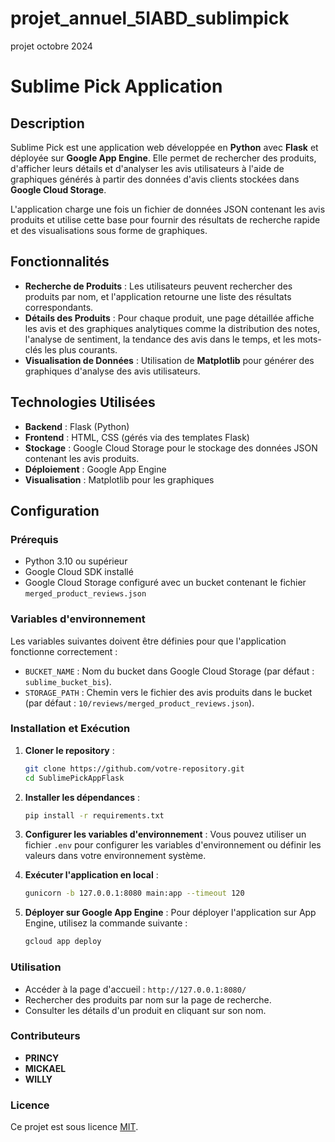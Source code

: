 # projet_annuel_5IABD_sublimpick
projet octobre 2024

# Sublime Pick Application

## Description

Sublime Pick est une application web développée en **Python** avec **Flask** et déployée sur **Google App Engine**. Elle permet de rechercher des produits, d'afficher leurs détails et d'analyser les avis utilisateurs à l'aide de graphiques générés à partir des données d'avis clients stockées dans **Google Cloud Storage**. 

L'application charge une fois un fichier de données JSON contenant les avis produits et utilise cette base pour fournir des résultats de recherche rapide et des visualisations sous forme de graphiques.

## Fonctionnalités

- **Recherche de Produits** : Les utilisateurs peuvent rechercher des produits par nom, et l'application retourne une liste des résultats correspondants.
- **Détails des Produits** : Pour chaque produit, une page détaillée affiche les avis et des graphiques analytiques comme la distribution des notes, l'analyse de sentiment, la tendance des avis dans le temps, et les mots-clés les plus courants.
- **Visualisation de Données** : Utilisation de **Matplotlib** pour générer des graphiques d'analyse des avis utilisateurs.

## Technologies Utilisées

- **Backend** : Flask (Python)
- **Frontend** : HTML, CSS (gérés via des templates Flask)
- **Stockage** : Google Cloud Storage pour le stockage des données JSON contenant les avis produits.
- **Déploiement** : Google App Engine
- **Visualisation** : Matplotlib pour les graphiques

## Configuration

### Prérequis

- Python 3.10 ou supérieur
- Google Cloud SDK installé
- Google Cloud Storage configuré avec un bucket contenant le fichier `merged_product_reviews.json`

### Variables d'environnement

Les variables suivantes doivent être définies pour que l'application fonctionne correctement :

- `BUCKET_NAME` : Nom du bucket dans Google Cloud Storage (par défaut : `sublime_bucket_bis`).
- `STORAGE_PATH` : Chemin vers le fichier des avis produits dans le bucket (par défaut : `10/reviews/merged_product_reviews.json`).

### Installation et Exécution

1. **Cloner le repository** :
    ```bash
    git clone https://github.com/votre-repository.git
    cd SublimePickAppFlask
    ```

2. **Installer les dépendances** :
    ```bash
    pip install -r requirements.txt
    ```

3. **Configurer les variables d'environnement** :
    Vous pouvez utiliser un fichier `.env` pour configurer les variables d'environnement ou définir les valeurs dans votre environnement système.

4. **Exécuter l'application en local** :
    ```bash
    gunicorn -b 127.0.0.1:8080 main:app --timeout 120
    ```

5. **Déployer sur Google App Engine** :
    Pour déployer l'application sur App Engine, utilisez la commande suivante :
    ```bash
    gcloud app deploy
    ```

### Utilisation

- Accéder à la page d'accueil : `http://127.0.0.1:8080/`
- Rechercher des produits par nom sur la page de recherche.
- Consulter les détails d'un produit en cliquant sur son nom.


### Contributeurs

- **PRINCY**
- **MICKAEL**
- **WILLY**

### Licence

Ce projet est sous licence [MIT](LICENSE).

